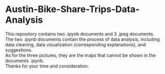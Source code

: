 # Austin-Bike-Share-Trips-Data-Analysis
This repository contains two .ipynb documents and 3 .jpeg documents. \
The two .ipynb documents contain the process of data analysis, including data cleaning, data visualization (corresponding explanations), and suggestions.\
As for the three pictures, they are the maps that cannot be shown in the documents .ipynb.\
Thanks for your time and consideration.
